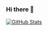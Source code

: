 ### Hi there 👋

[![GitHub Stats](https://github-readme-stats.vercel.app/api/top-langs/?username=<EvaTezeta>&layout=compact)](https://github.com/anuraghazra/github-readme-stats)
